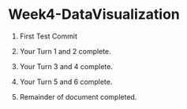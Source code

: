 # Week4-DataVisualization
1. First Test Commit

2. Your Turn 1 and 2 complete.

3. Your Turn 3 and 4 complete.

4. Your Turn 5 and 6 complete.

5. Remainder of document completed.